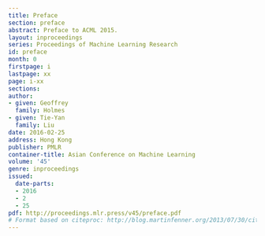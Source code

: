 ```yaml
---
title: Preface
section: preface
abstract: Preface to ACML 2015.
layout: inproceedings
series: Proceedings of Machine Learning Research
id: preface
month: 0
firstpage: i
lastpage: xx
page: i-xx
sections: 
author:
- given: Geoffrey
  family: Holmes
- given: Tie-Yan
  family: Liu
date: 2016-02-25
address: Hong Kong
publisher: PMLR
container-title: Asian Conference on Machine Learning
volume: '45'
genre: inproceedings
issued:
  date-parts:
  - 2016
  - 2
  - 25
pdf: http://proceedings.mlr.press/v45/preface.pdf
# Format based on citeproc: http://blog.martinfenner.org/2013/07/30/citeproc-yaml-for-bibliographies/
---
```

